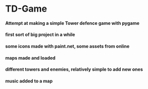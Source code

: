 # TD-Game
#### Attempt at making a simple Tower defence game with pygame
#### first sort of big project in a while
#### some icons made with paint.net, some assets from online
#### maps made and loaded
#### different towers and enemies, relatively simple to add new ones
#### music added to a map
